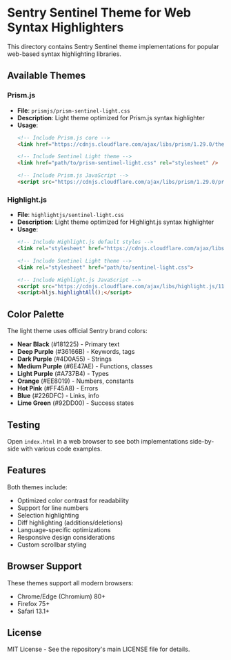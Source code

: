 # Sentry Sentinel Theme for Web Syntax Highlighters

This directory contains Sentry Sentinel theme implementations for popular web-based syntax highlighting libraries.

## Available Themes

### Prism.js
- **File**: `prismjs/prism-sentinel-light.css`
- **Description**: Light theme optimized for Prism.js syntax highlighter
- **Usage**:
  ```html
  <!-- Include Prism.js core -->
  <link href="https://cdnjs.cloudflare.com/ajax/libs/prism/1.29.0/themes/prism.min.css" rel="stylesheet" />
  
  <!-- Include Sentinel Light theme -->
  <link href="path/to/prism-sentinel-light.css" rel="stylesheet" />
  
  <!-- Include Prism.js JavaScript -->
  <script src="https://cdnjs.cloudflare.com/ajax/libs/prism/1.29.0/prism.min.js"></script>
  ```

### Highlight.js
- **File**: `highlightjs/sentinel-light.css`
- **Description**: Light theme optimized for Highlight.js syntax highlighter
- **Usage**:
  ```html
  <!-- Include Highlight.js default styles -->
  <link rel="stylesheet" href="https://cdnjs.cloudflare.com/ajax/libs/highlight.js/11.9.0/styles/default.min.css">
  
  <!-- Include Sentinel Light theme -->
  <link rel="stylesheet" href="path/to/sentinel-light.css">
  
  <!-- Include Highlight.js JavaScript -->
  <script src="https://cdnjs.cloudflare.com/ajax/libs/highlight.js/11.9.0/highlight.min.js"></script>
  <script>hljs.highlightAll();</script>
  ```

## Color Palette

The light theme uses official Sentry brand colors:

- **Near Black** (#181225) - Primary text
- **Deep Purple** (#36166B) - Keywords, tags
- **Dark Purple** (#4D0A55) - Strings
- **Medium Purple** (#6E47AE) - Functions, classes
- **Light Purple** (#A737B4) - Types
- **Orange** (#EE8019) - Numbers, constants
- **Hot Pink** (#FF45A8) - Errors
- **Blue** (#226DFC) - Links, info
- **Lime Green** (#92DD00) - Success states

## Testing

Open `index.html` in a web browser to see both implementations side-by-side with various code examples.

## Features

Both themes include:
- Optimized color contrast for readability
- Support for line numbers
- Selection highlighting
- Diff highlighting (additions/deletions)
- Language-specific optimizations
- Responsive design considerations
- Custom scrollbar styling

## Browser Support

These themes support all modern browsers:
- Chrome/Edge (Chromium) 80+
- Firefox 75+
- Safari 13.1+

## License

MIT License - See the repository's main LICENSE file for details.
